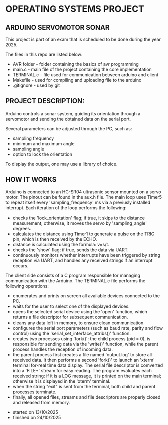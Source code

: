 # OPERATING SYSTEMS PROJECT

## ARDUINO SERVOMOTOR SONAR

This project is part of an exam that is scheduled to be done during the year 2025.

The files in this repo are listed below:

* AVR folder - folder containing the basics of avr programming
* main.c - main file of the project containing the core implementation
* TERMINAL.c - file used for communication between arduino and client
* Makefile - used for compiling and uploading file to the arduino
* .gitignore - used by git


## PROJECT DESCRIPTION:

Arduino controls a sonar system, guiding its orientation through a servomotor and sending the obtained data on the serial port.

Several parameters can be adjusted through the PC, such as:

* sampling frequency
* minimum and maximum angle
* sampling angle
* option to lock the orientation

To display the output, one may use a library of choice.


## HOW IT WORKS
Arduino is connected to an HC-SR04 ultrasonic sensor mounted on a servo motor.
The pinout can be found in the aux.h file.
The main loop uses Timer5 to repeat itself every 'sampling_frequency' ms via a previusly installed interrupt.
Each iteration of the loop performs the following:
* checks the 'lock_orientation' flag; if true, it skips to the distance measurement; otherwise, it moves the servo by 'sampling_angle' degrees.
* calculates the distance using Timer1 to generate a pulse on the TRIG pin, which is then received by the ECHO.
* distance is calculated using the formula: v=s/t.
* checks the 'show' flag; if true, sends the data via UART.
* continuously monitors whether interrupts have been triggered by string reception via UART, and handles any received strings if an interrupt occurs.

The client side consists of a C program responsible for managing communication with the Arduino.
The TERMINAL.c file performs the following operations:
* enumerates and prints on screen all available devices connected to the PC.
* waits for the user to select one of the displayed devices.
* opens the selected serial device using the 'open' function, which returns a file descriptor for subsequent communication.
* cleans any data left in memory, to ensure clean communication.
* configures the serial port parameters (such as baud rate, parity and flow control) using the 'serial_set_interface_attribs()' function.
* creates two processes using 'fork()': the child process (pid = 0), is responsible for sending data via the 'write()' function, while the parent process handles the reception of incoming data.
* the parent process first creates a file named 'output.log' to store all received data. It then performs a second 'fork()' to launch an 'xterm' terminal for-real time data display. The serial file descriptor is comverted into a 'FILE*' stream for easy reading. The program evaluates each received string: if it is a LOG message, it is printed on the main terminal; otherwise it is displayed in the 'xterm' terminal.
* when the string "exit" is sent from the terminal, both child and parent processes terminate.
* finally, all opened files, streams and file descriptors are properly closed and released from memory.



- started on 13/10/2025
- finished on 24/10/2025